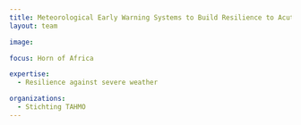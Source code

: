 ```yaml
---
title: Meteorological Early Warning Systems to Build Resilience to Acute Climate‐Induced Shocks
layout: team

image: 

focus: Horn of Africa

expertise:
  - Resilience against severe weather 

organizations:
  - Stichting TAHMO
---
```

